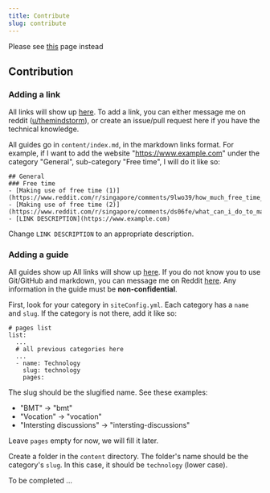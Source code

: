 ```yaml
---
title: Contribute
slug: contribute
---
```


<Alert :incomplete="true" />

<Alert type="warning"> Please see [this](https://github.com/themindstorm/ns-links/blob/master/README.md#contribution) page instead </Alert>

## Contribution
### Adding a link
All links will show up [here](https://national-service.now.sh/). To add a link, you can either message me on reddit ([u/themindstorm](https://www.reddit.com/user/themindstorm)), or create an issue/pull request here if you have the technical knowledge.

All guides go in `content/index.md`, in the markdown links format. For example, if I want to add the website "https://www.example.com" under the category "General", sub-category "Free time", I will do it like so:

```
## General
### Free time
- [Making use of free time (1)](https://www.reddit.com/r/singapore/comments/9lwo39/how_much_free_time_are_u_given_during_ns_and_how/)
- [Making use of free time (2)](https://www.reddit.com/r/singapore/comments/ds06fe/what_can_i_do_to_make_best_use_of_free_time_in/)
- [LINK DESCRIPTION](https://www.example.com)
```

Change `LINK DESCRIPTION` to an appropriate description.


### Adding a guide
All guides show up All links will show up [here](https://national-service.now.sh/list). If you do not know you to use Git/GitHub and markdown, you can message me on Reddit [here](https://www.reddit.com/user/themindstorm). Any information in the guide must be **non-confidential**.

First, look for your category in `siteConfig.yml`. Each category has a `name` and `slug`. If the category is not there, add it like so:

```
# pages list
list:
  ...
  # all previous categories here
  ...
  - name: Technology
    slug: technology
    pages:
```
The slug should be the slugified name. See these examples:
- "BMT" -> "bmt"
- "Vocation" -> "vocation"
- "Intersting discussions" -> "intersting-discussions"

Leave `pages` empty for now, we will fill it later.

Create a folder in the `content` directory. The folder's name should be the category's `slug`. In this case, it should be `technology` (lower case).

To be completed ...
